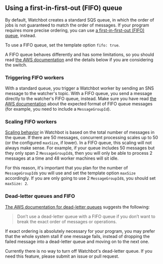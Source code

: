 ## Using a first-in-first-out (FIFO) queue

By default, Watchbot creates a standard SQS queue, in which the order of jobs is not guaranteed to match the order of messages. If your program requires more precise ordering, you can use [a first-in-first-out (FIFO) queue](https://docs.aws.amazon.com/AWSSimpleQueueService/latest/SQSDeveloperGuide/FIFO-queues.html), instead.

To use a FIFO queue, set the template option `fifo: true`.

A FIFO queue behaves differently and has some limitations, so you should read [the AWS documentation](https://docs.aws.amazon.com/AWSSimpleQueueService/latest/SQSDeveloperGuide/FIFO-queues.html) and the details below if you are considering the switch.

### Triggering FIFO workers

With a standard queue, you trigger a Watchbot worker by sending an SNS message to the watcher's topic. With a FIFO queue, you send a message directly to the watcher's FIFO queue, instead. Make sure you have read [the AWS documentation](https://docs.aws.amazon.com/AWSSimpleQueueService/latest/SQSDeveloperGuide/FIFO-queues.html) about the expected format of FIFO queue messages (for example, you need to include a `MessageGroupId`).

### Scaling FIFO workers

[Scaling behavior](./scaling-in-watchbot.md) in Watchbot is based on the total number of messages in the queue. If there are 50 messages, concurrent processing scales up to 50 (or the configured `maxSize`, if lower). In a FIFO queue, this scaling will not always make sense. For example, if your queue includes 50 messages but they only span 2 `MessageGroupId`s, then you will only be able to process 2 messages at a time and 48 worker machines will sit idle.

For this reason, it's important that you plan for the number of `MessageGroupId`s you will use and set the template option `maxSize` accordingly. If you are only going to use 2 `MessageGroupId`s, you should set `maxSize: 2`.

### Dead-letter queues and FIFO

[The AWS documentation for dead-letter queues](https://docs.aws.amazon.com/AWSSimpleQueueService/latest/SQSDeveloperGuide/sqs-dead-letter-queues.html) suggests the following:

> Don’t use a dead-letter queue with a FIFO queue if you don’t want to break the exact order of messages or operations.

If exact ordering is absolutely necessary for your program, you may prefer that the whole system stall if one message fails, instead of dropping the failed message into a dead-letter queue and moving on to the next one.

Currently there is no way to turn off Watchbot's dead-letter queue. If you need this feature, please submit an issue or pull request.
